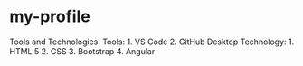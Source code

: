 # my-profile
Tools and Technologies:
Tools:
    1. VS Code
    2. GitHub Desktop
Technology:
    1. HTML 5
    2. CSS
    3. Bootstrap
    4. Angular